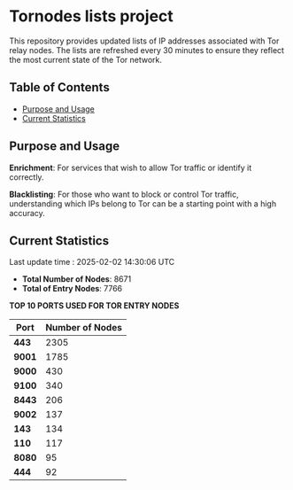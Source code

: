# Tornodes lists project

This repository provides updated lists of IP addresses associated with Tor relay nodes. The lists are refreshed every 30 minutes to ensure they reflect the most current state of the Tor network.

## Table of Contents

- [Purpose and Usage](#purpose-and-usage)
- [Current Statistics](#current-statistics)


## Purpose and Usage

**Enrichment**: For services that wish to allow Tor traffic or identify it correctly.

**Blacklisting**: For those who want to block or control Tor traffic, understanding which IPs belong to Tor can be a starting point with a high accuracy.

## Current Statistics

Last update time : 2025-02-02 14:30:06 UTC

- **Total Number of Nodes**: 8671
- **Total of Entry Nodes**: 7766

**TOP 10 PORTS USED FOR TOR ENTRY NODES**

| **Port** | **Number of Nodes** |
|------|-----------------|
| **443**   | 2305  |
| **9001**   | 1785  |
| **9000**   | 430  |
| **9100**   | 340  |
| **8443**   | 206  |
| **9002**   | 137  |
| **143**   | 134  |
| **110**   | 117  |
| **8080**   | 95  |
| **444**   | 92  |

